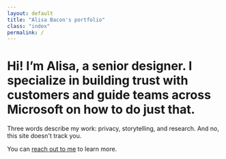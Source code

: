 ```yaml
---
layout: default
title: "Alisa Bacon's portfolio"
class: "index"
permalink: /
---
```


# Hi! I’m Alisa, a senior designer. <span class="inline-block">I specialize</span> in building trust with customers and guide teams across Microsoft on how to do just that.

Three words describe my work: privacy, storytelling, and research. And no, this site doesn't track you.

You can [reach out to me](mailto:hi@alisabacon.com) to learn more.